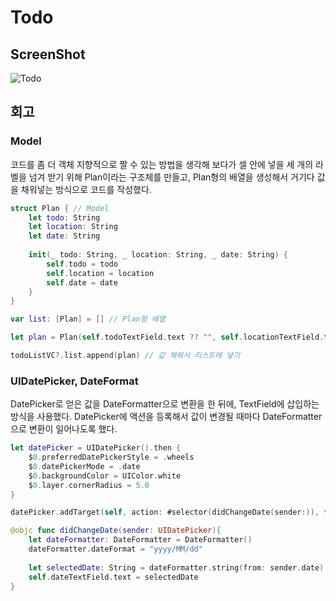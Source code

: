 # Todo
## ScreenShot
![Todo](https://user-images.githubusercontent.com/57670228/112278090-cb2b7180-8cc5-11eb-9e87-4a1cc98b9254.gif)
## 회고
### Model
코드를 좀 더 객체 지향적으로 짤 수 있는 방법을 생각해 보다가
셀 안에 넣을 세 개의 라벨을 넘겨 받기 위해 Plan이라는 구조체를 만들고, 
Plan형의 배열을 생성해서 거기다 값을 채워넣는 방식으로 코드를 작성했다.
```swift
struct Plan { // Model
    let todo: String
    let location: String
    let date: String
    
    init(_ todo: String, _ location: String, _ date: String) {
        self.todo = todo
        self.location = location
        self.date = date
    }
}

var list: [Plan] = [] // Plan형 배열

let plan = Plan(self.todoTextField.text ?? "", self.locationTextField.text ?? "", self.dateTextField.text ?? "")

todoListVC?.list.append(plan) // 값 채워서 리스트에 넣기
```
### UIDatePicker, DateFormat
DatePicker로 얻은 값을 DateFormatter으로 변환을 한 뒤에, TextField에 삽입하는 방식을 사용했다.
DatePicker에 액션을 등록해서 값이 변경될 때마다 DateFormatter으로 변환이 일어나도록 했다.
```swift
let datePicker = UIDatePicker().then {
    $0.preferredDatePickerStyle = .wheels
    $0.datePickerMode = .date
    $0.backgroundColor = UIColor.white
    $0.layer.cornerRadius = 5.0
}

datePicker.addTarget(self, action: #selector(didChangeDate(sender:)), for: .valueChanged)

@objc func didChangeDate(sender: UIDatePicker){
    let dateFormatter: DateFormatter = DateFormatter()
    dateFormatter.dateFormat = "yyyy/MM/dd"
    
    let selectedDate: String = dateFormatter.string(from: sender.date)
    self.dateTextField.text = selectedDate
}
```
